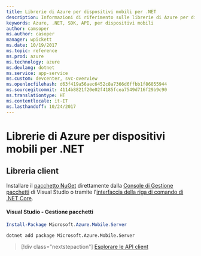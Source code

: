 ```yaml
---
title: Librerie di Azure per dispositivi mobili per .NET
description: Informazioni di riferimento sulle librerie di Azure per dispositivi mobili per .NET
keywords: Azure, .NET, SDK, API, per dispositivi mobili
author: camsoper
ms.author: casoper
manager: wpickett
ms.date: 10/19/2017
ms.topic: reference
ms.prod: azure
ms.technology: azure
ms.devlang: dotnet
ms.service: app-service
ms.custom: devcenter, svc-overview
ms.openlocfilehash: d63f419a56aec6452c8a7366d6ffbb1f86055944
ms.sourcegitcommit: 4114b8821f20e02f4185fcea7549d716f29b9c90
ms.translationtype: HT
ms.contentlocale: it-IT
ms.lasthandoff: 10/24/2017
---
```

# <a name="azure-mobile-libraries-for-net"></a>Librerie di Azure per dispositivi mobili per .NET

## <a name="client-library"></a>Libreria client

Installare il [pacchetto NuGet](https://www.nuget.org/packages/Microsoft.Azure.Mobile.Server) direttamente dalla [Console di Gestione pacchetti][PackageManager] di Visual Studio o tramite l'[interfaccia della riga di comando di .NET Core][DotNetCLI].

#### <a name="visual-studio-package-manager"></a>Visual Studio - Gestione pacchetti

```powershell
Install-Package Microsoft.Azure.Mobile.Server
```

```bash
dotnet add package Microsoft.Azure.Mobile.Server
```

> [!div class="nextstepaction"]
> [Esplorare le API client](/dotnet/api/overview/azure/mobileapps/client)




[PackageManager]: https://docs.microsoft.com/nuget/tools/package-manager-console
[DotNetCLI]: https://docs.microsoft.com/dotnet/core/tools/dotnet-add-package
